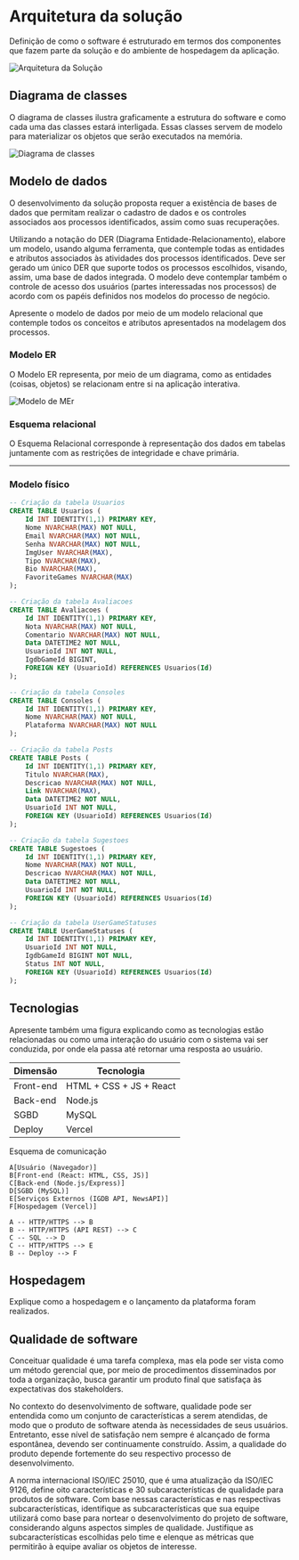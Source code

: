 # Arquitetura da solução

<!--<span style="color:red">Pré-requisitos: <a href="04-Projeto-interface.md"> Projeto de interface</a></span>-->

Definição de como o software é estruturado em termos dos componentes que fazem parte da solução e do ambiente de hospedagem da aplicação.

![Arquitetura da Solução](images/arquitetura.png)

## Diagrama de classes

O diagrama de classes ilustra graficamente a estrutura do software e como cada uma das classes estará interligada. Essas classes servem de modelo para materializar os objetos que serão executados na memória.

![Diagrama de classes](images/diagramaa-classe.jpg)



<!--
> **Links úteis**:
> - [Diagramas de classes - documentação da IBM](https://www.ibm.com/docs/pt-br/rational-soft-arch/9.7.0?topic=diagrams-class)
> - [O que é um diagrama de classe UML?](https://www.lucidchart.com/pages/pt/o-que-e-diagrama-de-classe-uml)-->

##  Modelo de dados

O desenvolvimento da solução proposta requer a existência de bases de dados que permitam realizar o cadastro de dados e os controles associados aos processos identificados, assim como suas recuperações.

Utilizando a notação do DER (Diagrama Entidade-Relacionamento), elabore um modelo, usando alguma ferramenta, que contemple todas as entidades e atributos associados às atividades dos processos identificados. Deve ser gerado um único DER que suporte todos os processos escolhidos, visando, assim, uma base de dados integrada. O modelo deve contemplar também o controle de acesso dos usuários (partes interessadas nos processos) de acordo com os papéis definidos nos modelos do processo de negócio.

Apresente o modelo de dados por meio de um modelo relacional que contemple todos os conceitos e atributos apresentados na modelagem dos processos.

### Modelo ER

O Modelo ER representa, por meio de um diagrama, como as entidades (coisas, objetos) se relacionam entre si na aplicação interativa.

![Modelo de MEr](images/mer.png)

<!-- **Links úteis**:
> - [Como fazer um diagrama entidade relacionamento](https://www.lucidchart.com/pages/pt/como-fazer-um-diagrama-entidade-relacionamento)-->

### Esquema relacional

O Esquema Relacional corresponde à representação dos dados em tabelas juntamente com as restrições de integridade e chave primária.
 

<!--![Exemplo de um modelo relacional](images/modelo_relacional.png "Exemplo de modelo relacional.")-->
---


### Modelo físico

```sql
-- Criação da tabela Usuarios
CREATE TABLE Usuarios (
    Id INT IDENTITY(1,1) PRIMARY KEY,
    Nome NVARCHAR(MAX) NOT NULL,
    Email NVARCHAR(MAX) NOT NULL,
    Senha NVARCHAR(MAX) NOT NULL,
    ImgUser NVARCHAR(MAX),
    Tipo NVARCHAR(MAX),
    Bio NVARCHAR(MAX),
    FavoriteGames NVARCHAR(MAX)
);

-- Criação da tabela Avaliacoes
CREATE TABLE Avaliacoes (
    Id INT IDENTITY(1,1) PRIMARY KEY,
    Nota NVARCHAR(MAX) NOT NULL,
    Comentario NVARCHAR(MAX) NOT NULL,
    Data DATETIME2 NOT NULL,
    UsuarioId INT NOT NULL,
    IgdbGameId BIGINT,
    FOREIGN KEY (UsuarioId) REFERENCES Usuarios(Id)
);

-- Criação da tabela Consoles
CREATE TABLE Consoles (
    Id INT IDENTITY(1,1) PRIMARY KEY,
    Nome NVARCHAR(MAX) NOT NULL,
    Plataforma NVARCHAR(MAX) NOT NULL
);

-- Criação da tabela Posts
CREATE TABLE Posts (
    Id INT IDENTITY(1,1) PRIMARY KEY,
    Titulo NVARCHAR(MAX),
    Descricao NVARCHAR(MAX) NOT NULL,
    Link NVARCHAR(MAX),
    Data DATETIME2 NOT NULL,
    UsuarioId INT NOT NULL,
    FOREIGN KEY (UsuarioId) REFERENCES Usuarios(Id)
);

-- Criação da tabela Sugestoes
CREATE TABLE Sugestoes (
    Id INT IDENTITY(1,1) PRIMARY KEY,
    Nome NVARCHAR(MAX) NOT NULL,
    Descricao NVARCHAR(MAX) NOT NULL,
    Data DATETIME2 NOT NULL,
    UsuarioId INT NOT NULL,
    FOREIGN KEY (UsuarioId) REFERENCES Usuarios(Id)
);

-- Criação da tabela UserGameStatuses
CREATE TABLE UserGameStatuses (
    Id INT IDENTITY(1,1) PRIMARY KEY,
    UsuarioId INT NOT NULL,
    IgdbGameId BIGINT NOT NULL,
    Status INT NOT NULL,
    FOREIGN KEY (UsuarioId) REFERENCES Usuarios(Id)
);
```

## Tecnologias

Apresente também uma figura explicando como as tecnologias estão relacionadas ou como uma interação do usuário com o sistema vai ser conduzida, por onde ela passa até retornar uma resposta ao usuário.


| **Dimensão**   | **Tecnologia**  |
| ---            | ---             |
| Front-end      | HTML + CSS + JS + React |
| Back-end       | Node.js         |
| SGBD           | MySQL           |
| Deploy         | Vercel          |

Esquema de comunicação 

    A[Usuário (Navegador)] 
    B[Front-end (React: HTML, CSS, JS)]
    C[Back-end (Node.js/Express)]
    D[SGBD (MySQL)]
    E[Serviços Externos (IGDB API, NewsAPI)]
    F[Hospedagem (Vercel)]

    A -- HTTP/HTTPS --> B
    B -- HTTP/HTTPS (API REST) --> C
    C -- SQL --> D
    C -- HTTP/HTTPS --> E
    B -- Deploy --> F


## Hospedagem

Explique como a hospedagem e o lançamento da plataforma foram realizados.

<!--
> **Links úteis**:
> - [Website com GitHub Pages](https://pages.github.com/)
> - [Programação colaborativa com Repl.it](https://repl.it/)
> - [Getting started with Heroku](https://devcenter.heroku.com/start)
> - [Publicando seu site no Heroku](http://pythonclub.com.br/publicando-seu-hello-world-no-heroku.html)-->

## Qualidade de software

Conceituar qualidade é uma tarefa complexa, mas ela pode ser vista como um método gerencial que, por meio de procedimentos disseminados por toda a organização, busca garantir um produto final que satisfaça às expectativas dos stakeholders.

No contexto do desenvolvimento de software, qualidade pode ser entendida como um conjunto de características a serem atendidas, de modo que o produto de software atenda às necessidades de seus usuários. Entretanto, esse nível de satisfação nem sempre é alcançado de forma espontânea, devendo ser continuamente construído. Assim, a qualidade do produto depende fortemente do seu respectivo processo de desenvolvimento.

A norma internacional ISO/IEC 25010, que é uma atualização da ISO/IEC 9126, define oito características e 30 subcaracterísticas de qualidade para produtos de software. Com base nessas características e nas respectivas subcaracterísticas, identifique as subcaracterísticas que sua equipe utilizará como base para nortear o desenvolvimento do projeto de software, considerando alguns aspectos simples de qualidade. Justifique as subcaracterísticas escolhidas pelo time e elenque as métricas que permitirão à equipe avaliar os objetos de interesse.

<!--
> **Links úteis**:
> - [ISO/IEC 25010:2011 - Systems and Software Engineering — Systems and Software Quality Requirements and Evaluation (SQuaRE) — System and Software Quality Models](https://www.iso.org/standard/35733.html/)
> - [Análise sobre a ISO 9126 – NBR 13596](https://www.tiespecialistas.com.br/analise-sobre-iso-9126-nbr-13596/)
> - [Qualidade de software - Engenharia de Software](https://www.devmedia.com.br/qualidade-de-software-engenharia-de-software-29/18209)-->

